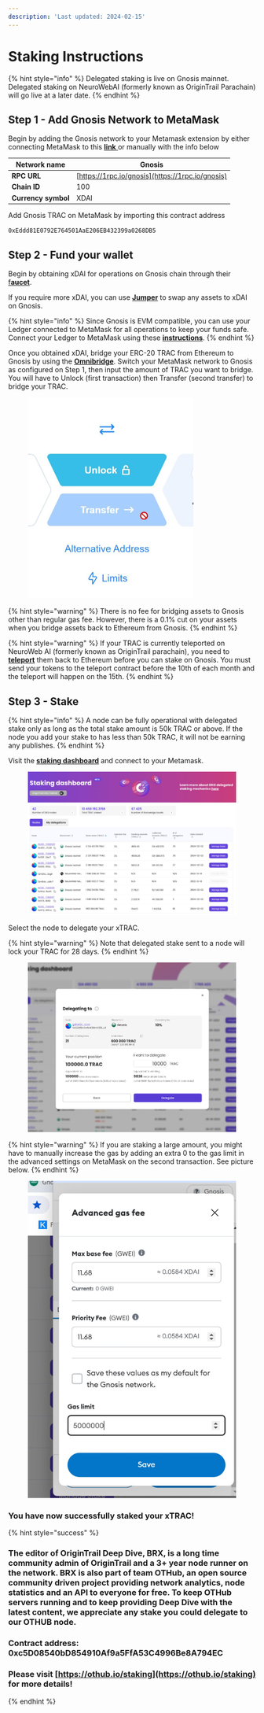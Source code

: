 ```yaml
---
description: 'Last updated: 2024-02-15'
---
```


# Staking Instructions

{% hint style="info" %}
Delegated staking is live on Gnosis mainnet. Delegated staking on NeuroWebAI (formerly known as OriginTrail Parachain) will go live at a later date.&#x20;
{% endhint %}

## Step 1 - Add Gnosis Network to MetaMask

Begin by adding the Gnosis network to your Metamask extension by either connecting MetaMask to this [**link** ](https://chainlist.org/?search=gnosis)or manually with the info below

| Network name        | Gnosis                                           |
| ------------------- | ------------------------------------------------ |
| **RPC URL**         | [https://1rpc.io/gnosis](https://1rpc.io/gnosis) |
| **Chain ID**        | 100                                              |
| **Currency symbol** | XDAI                                             |

Add Gnosis TRAC on MetaMask by importing this contract address

```
0xEddd81E0792E764501AaE206EB432399a0268DB5
```

## Step 2 - Fund your wallet

Begin by obtaining xDAI for operations on Gnosis chain through their [f**aucet**](https://www.gnosisfaucet.com/).&#x20;

If you require more xDAI, you can use [**Jumper**](https://jumper.exchange/) to swap any assets to xDAI on Gnosis.

{% hint style="info" %}
Since Gnosis is EVM compatible, you can use your Ledger connected to MetaMask for all operations to keep your funds safe. Connect your Ledger to MetaMask using these [**instructions**](https://support.ledger.com/hc/en-us/articles/4404366864657-Connect-your-Ledger-to-MetaMask?docs=true).&#x20;
{% endhint %}

Once you obtained xDAI, bridge your ERC-20 TRAC from Ethereum to Gnosis by using the [**Omnibridge**](https://omnibridge.gnosischain.com/bridge). Switch your MetaMask network to Gnosis as configured on Step 1, then input the amount of TRAC you want to bridge. You will have to Unlock (first transaction) then Transfer (second transfer) to bridge your TRAC.

<figure><img src="../.gitbook/assets/image (31).png" alt="" width="337"><figcaption></figcaption></figure>

{% hint style="warning" %}
There is no fee for bridging assets to Gnosis other than regular gas fee. However, there is a 0.1% cut on your assets when you bridge assets back to Ethereum from Gnosis.
{% endhint %}

{% hint style="warning" %}
If your TRAC is currently teleported on NeuroWeb AI (formerly known as OriginTrail parachain), you need to [**teleport**](https://teleport.origintrail.io/) them back to Ethereum before you can stake on Gnosis. You must send your tokens to the teleport contract before the 10th of each month and the teleport will happen on the 15th.&#x20;
{% endhint %}

## Step 3 - Stake

{% hint style="info" %}
A node can be fully operational with delegated stake only as long as the total stake amount is 50k TRAC or above. If the node you add your stake to has less than 50k TRAC, it will not be earning any publishes.
{% endhint %}

Visit the [**staking dashboard**](https://dkg.origintrail.io/staking) and connect to your Metamask.

<figure><img src="../.gitbook/assets/image.png" alt=""><figcaption></figcaption></figure>

Select the node to delegate your xTRAC.&#x20;

{% hint style="warning" %}
Note that delegated stake sent to a node will lock your TRAC for 28 days.&#x20;
{% endhint %}

<figure><img src="../.gitbook/assets/image (29).png" alt=""><figcaption></figcaption></figure>

{% hint style="warning" %}
If you are staking a large amount, you might have to manually increase the gas by adding an extra 0 to the gas limit in the advanced settings on MetaMask on the second transaction. See picture below.
{% endhint %}

<figure><img src="../.gitbook/assets/image (30).png" alt=""><figcaption></figcaption></figure>

### You have now successfully staked your xTRAC!&#x20;

{% hint style="success" %}
### The editor of OriginTrail Deep Dive, BRX, is a long time community admin of OriginTrail and a 3+ year node runner on the network. BRX is also part of team OTHub, an open source community driven project providing network analytics, node statistics and an API to everyone for free. To keep OTHub servers running and to keep providing Deep Dive with the latest content, we appreciate any stake you could delegate to our OTHUB node.

### Contract address: 0xc5D08540bD854910Af9a5FfA53C4996Be8A794EC&#x20;

### Please visit [https://othub.io/staking](https://othub.io/staking) for more details!
{% endhint %}
